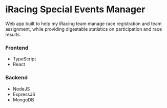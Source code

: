 # iRacing Special Events Manager

Web app built to help my iRacing team manage race registration and team assignment, while providing digestable statistics on participation and race results.

### Frontend
- TypeScript
- React

### Backend
- NodeJS
- ExpressJS
- MongoDB
